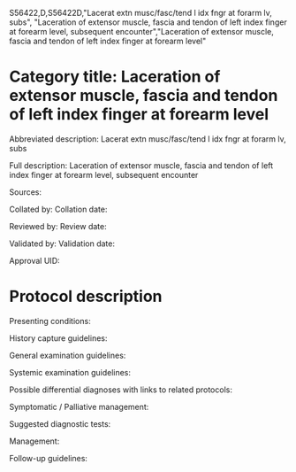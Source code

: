 S56422,D,S56422D,"Lacerat extn musc/fasc/tend l idx fngr at forarm lv, subs", "Laceration of extensor muscle, fascia and tendon of left index finger at forearm level, subsequent encounter","Laceration of extensor muscle, fascia and tendon of left index finger at forearm level"
# Category title: Laceration of extensor muscle, fascia and tendon of left index finger at forearm level

Abbreviated description: Lacerat extn musc/fasc/tend l idx fngr at forarm lv, subs

Full description: Laceration of extensor muscle, fascia and tendon of left index finger at forearm level, subsequent encounter

Sources:

Collated by:
Collation date:

Reviewed by:
Review date:

Validated by:
Validation date:

Approval UID:

# Protocol description

Presenting conditions:

History capture guidelines:

General examination guidelines:

Systemic examination guidelines:

Possible differential diagnoses with links to related protocols:

Symptomatic / Palliative management:

Suggested diagnostic tests:

Management:

Follow-up guidelines:
